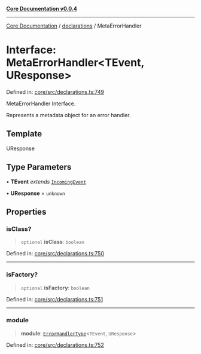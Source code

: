 [**Core Documentation v0.0.4**](../../README.md)

***

[Core Documentation](../../modules.md) / [declarations](../README.md) / MetaErrorHandler

# Interface: MetaErrorHandler\<TEvent, UResponse\>

Defined in: [core/src/declarations.ts:749](https://github.com/stonemjs/core/blob/2adc2da4c7e3b5a9f593c198ba7e8ad639651777/src/declarations.ts#L749)

MetaErrorHandler Interface.

Represents a metadata object for an error handler.

## Template

UResponse

## Type Parameters

• **TEvent** *extends* [`IncomingEvent`](../../events/IncomingEvent/classes/IncomingEvent.md)

• **UResponse** = `unknown`

## Properties

### isClass?

> `optional` **isClass**: `boolean`

Defined in: [core/src/declarations.ts:750](https://github.com/stonemjs/core/blob/2adc2da4c7e3b5a9f593c198ba7e8ad639651777/src/declarations.ts#L750)

***

### isFactory?

> `optional` **isFactory**: `boolean`

Defined in: [core/src/declarations.ts:751](https://github.com/stonemjs/core/blob/2adc2da4c7e3b5a9f593c198ba7e8ad639651777/src/declarations.ts#L751)

***

### module

> **module**: [`ErrorHandlerType`](../type-aliases/ErrorHandlerType.md)\<`TEvent`, `UResponse`\>

Defined in: [core/src/declarations.ts:752](https://github.com/stonemjs/core/blob/2adc2da4c7e3b5a9f593c198ba7e8ad639651777/src/declarations.ts#L752)

